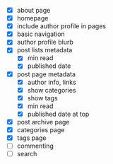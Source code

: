   - [X] about page
  - [X] homepage
  - [X] include author profile in pages
  - [X] basic navigation
  - [X] author profile blurb
  - [X] post lists metadata
    - [X] min read
    - [X] published date
  - [X] post page metadata
    - [X] author info, links
    - [X] show categories
    - [X] show tags
    - [X] min read
    - [X] published date at top
  - [X] post archive page
  - [X] categories page
  - [X] tags page
  - [ ] commenting
  - [ ] search
